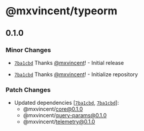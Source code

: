 # @mxvincent/typeorm

## 0.1.0

### Minor Changes

- [`7ba1cbd`](https://github.com/mxvincent/node-packages/commit/7ba1cbdeaf35807a39d15d2a61668f3d386b4755) Thanks [@mxvincent](https://github.com/mxvincent)! - Initial release

- [`7ba1cbd`](https://github.com/mxvincent/node-packages/commit/7ba1cbdeaf35807a39d15d2a61668f3d386b4755) Thanks [@mxvincent](https://github.com/mxvincent)! - Initialize repository

### Patch Changes

- Updated dependencies [[`7ba1cbd`](https://github.com/mxvincent/node-packages/commit/7ba1cbdeaf35807a39d15d2a61668f3d386b4755), [`7ba1cbd`](https://github.com/mxvincent/node-packages/commit/7ba1cbdeaf35807a39d15d2a61668f3d386b4755)]:
  - @mxvincent/core@0.1.0
  - @mxvincent/query-params@0.1.0
  - @mxvincent/telemetry@0.1.0
